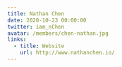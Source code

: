 ```yaml
---
title: Nathan Chen
date: 2020-10-23 00:00:00
twitter: iam_nChen
avatar: /members/chen-nathan.jpg
links:
  - title: Website
    url: http://www.nathanchen.io/
---
```

